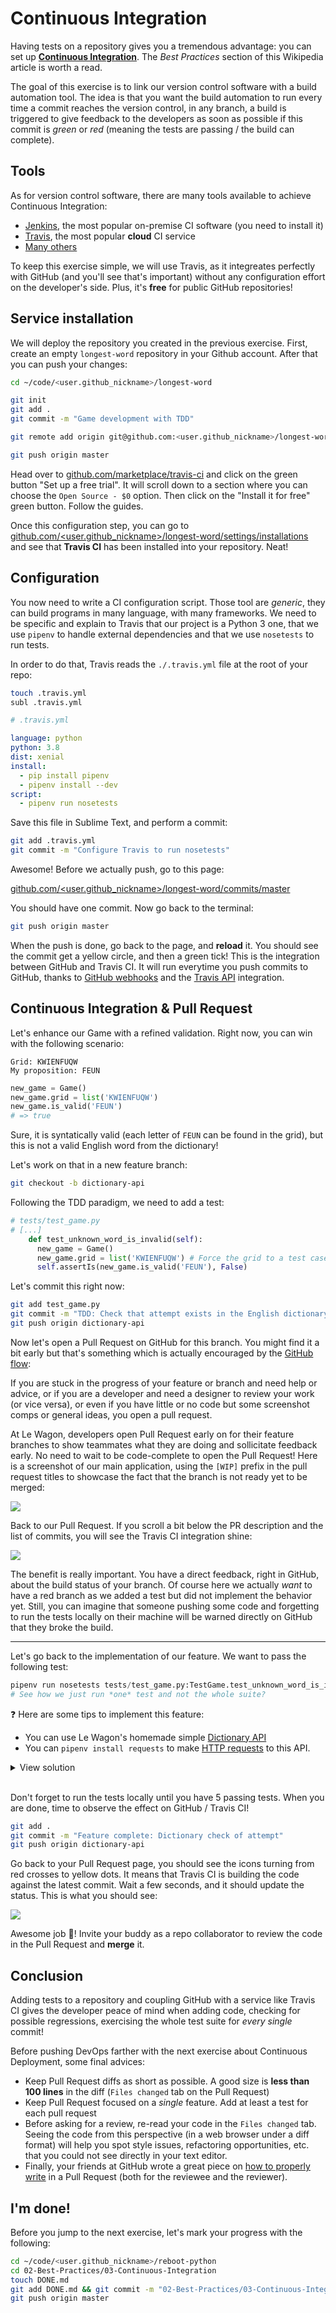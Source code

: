 # Continuous Integration

Having tests on a repository gives you a tremendous advantage: you can set up [**Continuous Integration**](https://en.wikipedia.org/wiki/Continuous_integration). The _Best Practices_ section of this Wikipedia article is worth a read.

The goal of this exercise is to link our version control software with a build automation tool. The idea is that you want the build automation to run every time a commit reaches the version control, in any branch, a build is triggered to give feedback to the developers as soon as possible if this commit is _green_ or _red_ (meaning the tests are passing / the build can complete).

## Tools

As for version control software, there are many tools available to achieve Continuous Integration:

- [Jenkins](https://jenkins.io/), the most popular on-premise CI software (you need to install it)
- [Travis](https://travis-ci.com/), the most popular **cloud** CI service
- [Many others](https://en.wikipedia.org/wiki/Comparison_of_continuous_integration_software)

To keep this exercise simple, we will use Travis, as it integreates perfectly with GitHub (and you'll see that's important) without any configuration effort on the developer's side. Plus, it's **free** for public GitHub repositories!

## Service installation

We will deploy the repository you created in the previous exercise. First, create an empty `longest-word` repository in your Github account. After that you can push your changes:

```bash
cd ~/code/<user.github_nickname>/longest-word

git init
git add .
git commit -m "Game development with TDD"

git remote add origin git@github.com:<user.github_nickname>/longest-word.git

git push origin master
```

Head over to [github.com/marketplace/travis-ci](https://github.com/marketplace/travis-ci) and click on the green button "Set up a free trial". It will scroll down to a section where you can choose the `Open Source - $0` option. Then click on the "Install it for free" green button. Follow the guides.

Once this configuration step, you can go to [github.com/<user.github_nickname>/longest-word/settings/installations](https://github.com/<user.github_nickname>/longest-word/settings/installations) and see that **Travis CI** has been installed into your repository. Neat!

## Configuration

You now need to write a CI configuration script. Those tool are _generic_, they can build programs in many language, with many frameworks. We need to be specific and explain to Travis that our project is a Python 3 one, that we use `pipenv` to handle external dependencies and that we use `nosetests` to run tests.

In order to do that, Travis reads the `./.travis.yml` file at the root of your repo:

```bash
touch .travis.yml
subl .travis.yml
```

```yml
# .travis.yml

language: python
python: 3.8
dist: xenial
install:
  - pip install pipenv
  - pipenv install --dev
script:
  - pipenv run nosetests
```

Save this file in Sublime Text, and perform a commit:

```bash
git add .travis.yml
git commit -m "Configure Travis to run nosetests"
```

Awesome! Before we actually push, go to this page:

[github.com/<user.github_nickname>/longest-word/commits/master](https://github.com/<user.github_nickname>/longest-word/commits/master)

You should have one commit. Now go back to the terminal:

```bash
git push origin master
```

When the push is done, go back to the page, and **reload** it. You should see the commit get a yellow circle, and then a green tick! This is the integration between GitHub and Travis CI. It will run everytime you push commits to GitHub, thanks to [GitHub webhooks](https://developer.github.com/webhooks/) and the [Travis API](https://docs.travis-ci.com/user/developer/#API-V3) integration.

## Continuous Integration & Pull Request

Let's enhance our Game with a refined validation. Right now, you can win with the following scenario:

```
Grid: KWIENFUQW
My proposition: FEUN
```

```python
new_game = Game()
new_game.grid = list('KWIENFUQW')
new_game.is_valid('FEUN')
# => true
```

Sure, it is syntatically valid (each letter of `FEUN` can be found in the grid), but this is not a valid English word from the dictionary!

Let's work on that in a new feature branch:

```bash
git checkout -b dictionary-api
```

Following the TDD paradigm, we need to add a test:

```python
# tests/test_game.py
# [...]
    def test_unknown_word_is_invalid(self):
      new_game = Game()
      new_game.grid = list('KWIENFUQW') # Force the grid to a test case:
      self.assertIs(new_game.is_valid('FEUN'), False)
```

Let's commit this right now:

```bash
git add test_game.py
git commit -m "TDD: Check that attempt exists in the English dictionary"
git push origin dictionary-api
```

Now let's open a Pull Request on GitHub for this branch. You might find it a bit early but that's something which is actually encouraged by the [GitHub flow](http://scottchacon.com/2011/08/31/github-flow.html):

If you are stuck in the progress of your feature or branch and need help or advice, or if you are a developer and need a designer to review your work (or vice versa), or even if you have little or no code but some screenshot comps or general ideas, you open a pull request.

At Le Wagon, developers open Pull Request early on for their feature branches to show teammates what they are doing and sollicitate feedback early. No need to wait to be code-complete to open the Pull Request! Here is a screenshot of our main application, using the `[WIP]` prefix in the pull request titles to showcase the fact that the branch is not ready yet to be merged:

![](https://res.cloudinary.com/wagon/image/upload/v1560714921/kitt-wip-prs_obp6e7.png)

Back to our Pull Request. If you scroll a bit below the PR description and the list of commits, you will see the Travis CI integration shine:

![](https://res.cloudinary.com/wagon/image/upload/v1560714687/github-travis-failing_n0d78e.png)

The benefit is really important. You have a direct feedback, right in GitHub, about the build status of your branch. Of course here we actually _want_ to have a red branch as we added a test but did not implement the behavior yet. Still, you can imagine that someone pushing some code and forgetting to run the tests locally on their machine will be warned directly on GitHub that they broke the build.

---

Let's go back to the implementation of our feature. We want to pass the following test:

```python
pipenv run nosetests tests/test_game.py:TestGame.test_unknown_word_is_invalid
# See how we just run *one* test and not the whole suite?
```

❓ Here are some tips to implement this feature:

- You can use Le Wagon's homemade simple [Dictionary API](https://wagon-dictionary.herokuapp.com/)
- You can `pipenv install requests` to make [HTTP requests](http://docs.python-requests.org/en/master/) to this API.

<details><summary markdown='span'>View solution
</summary>

We can implement a private `__check_dictionary` method to run an API call.

```python
# game.py
# [...]
import requests

class Game:
    # [...]

    def is_valid(self, word):
        # [...]

        return self.__check_dictionary(word)


    @staticmethod
    def __check_dictionary(word):
        response = requests.get(f"https://wagon-dictionary.herokuapp.com/{word}")
        json_response = response.json()
        return json_response['found']
```

</details>

<br>

Don't forget to run the tests locally until you have 5 passing tests. When you are done, time to observe the effect on GitHub / Travis CI!

```bash
git add .
git commit -m "Feature complete: Dictionary check of attempt"
git push origin dictionary-api
```

Go back to your Pull Request page, you should see the icons turning from red crosses to yellow dots. It means that Travis CI is building the code against the latest commit. Wait a few seconds, and it should update the status. This is what you should see:

![](https://res.cloudinary.com/wagon/image/upload/v1560714701/github-travis-passing_vppc1l.png)

Awesome job 🎉! Invite your buddy as a repo collaborator to review the code in the Pull Request and **merge** it.

## Conclusion

Adding tests to a repository and coupling GitHub with a service like Travis CI gives the developer peace of mind when adding code, checking for possible regressions, exercising the whole test suite for _every single_ commit!

Before pushing DevOps farther with the next exercise about Continuous Deployment, some final advices:

- Keep Pull Request diffs as short as possible. A good size is **less than 100 lines** in the diff (`Files changed` tab on the Pull Request)
- Keep Pull Request focused on a _single_ feature. Add at least a test for each pull request
- Before asking for a review, re-read your code in the `Files changed` tab. Seeing the code from this perspective (in a web browser under a diff format) will help you spot style issues, refactoring opportunities, etc. that you could not see directly in your text editor.
- Finally, your friends at GitHub wrote a great piece on [how to properly write](https://blog.github.com/2015-01-21-how-to-write-the-perfect-pull-request/) in a Pull Request (both for the reviewee and the reviewer).

## I'm done!

Before you jump to the next exercise, let's mark your progress with the following:

```bash
cd ~/code/<user.github_nickname>/reboot-python
cd 02-Best-Practices/03-Continuous-Integration
touch DONE.md
git add DONE.md && git commit -m "02-Best-Practices/03-Continuous-Integration done"
git push origin master
```
